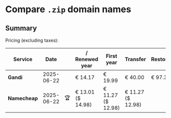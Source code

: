 # Compare `.zip` domain names

## Summary

Pricing (excluding taxes):

| Service | Date |  | / Renewed year | First year | Transfer | Restoration |
|--|--|--|--|--|--|--|
| **Gandi** | 2025-06-22 |  | € 14.17 | € 19.99 | € 40.00 | € 97.36 |
| **Namecheap** | 2025-06-22 | 🏆 | € 13.01<br>($ 14.98) | € 11.27<br>($ 12.98) | € 11.27<br>($ 12.98) |  |
